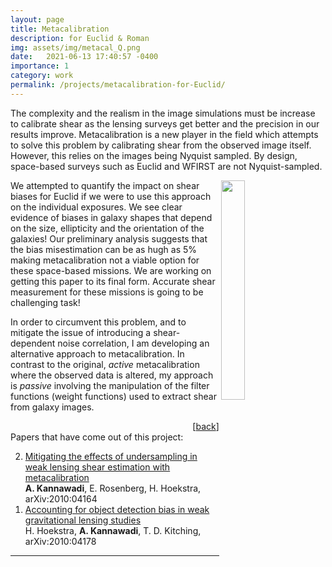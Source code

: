 ```yaml
---
layout: page
title: Metacalibration
description: for Euclid & Roman
img: assets/img/metacal_Q.png
date:   2021-06-13 17:40:57 -0400
importance: 1
category: work
permalink: /projects/metacalibration-for-Euclid/
---
```


The complexity and the realism in the image simulations must be increase to calibrate shear as the lensing surveys get better and the precision in our results improve. Metacalibration is a new player in the field which attempts to solve this problem by calibrating shear from the observed image itself. However, this relies on the images being Nyquist sampled. By design, space-based surveys such as Euclid and WFIRST are not Nyquist-sampled.

<figure>
<img src="{{ site.base_url}}/images/../../../images/metacal_Q.png" width="30%" align="right">
</figure>
We attempted to quantify the impact on shear biases for Euclid if we were to use this approach on the individual exposures. We see clear evidence of biases in galaxy shapes that depend on the size, ellipticity and the orientation of the galaxies! Our preliminary analysis suggests that the bias misestimation can be as hugh as 5% making metacalibration not a viable option for these space-based missions. We are working on getting this paper to its final form. Accurate shear measurement for these missions is going to be challenging task!

In order to circumvent this problem, and to mitigate the issue of introducing a shear-dependent noise correlation, I am developing an alternative approach to metacalibration. In contrast to the original, _active_ metacalibration where the observed data is altered, my approach is _passive_ involving the manipulation of the filter functions (weight functions) used to extract shear from galaxy images.
<div align="right">[<a href="index.html#projectlist">back</a>]</div>
Papers that have come out of this project:
<ol reversed>
<li><a href="https://ui.adsabs.harvard.edu/abs/2020arXiv201004164K/abstract">Mitigating the effects of undersampling in weak lensing shear estimation with metacalibration</a><br>
<b>A. Kannawadi</b>, E. Rosenberg, H. Hoekstra, arXiv:2010:04164</li>
<li><a href="https://ui.adsabs.harvard.edu/abs/2020arXiv201004178H/abstract">Accounting for object detection bias in weak gravitational lensing studies</a><br>
H. Hoekstra, <b>A. Kannawadi</b>, T. D. Kitching, arXiv:2010:04178</li>
</ol>
<hr>
